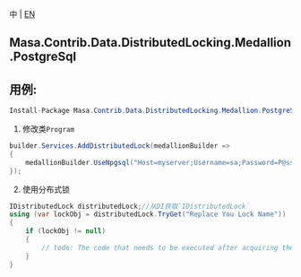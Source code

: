 中 | [EN](README.md)

## Masa.Contrib.Data.DistributedLocking.Medallion.PostgreSql

## 用例:

```c#
Install-Package Masa.Contrib.Data.DistributedLocking.Medallion.PostgreSql
```

1. 修改类`Program`

``` C#
builder.Services.AddDistributedLock(medallionBuilder =>
{
    medallionBuilder.UseNpgsql("Host=myserver;Username=sa;Password=P@ssw0rd;Database=identity");
});
```

2. 使用分布式锁

``` C#
IDistributedLock distributedLock;//从DI获取`IDistributedLock`
using (var lockObj = distributedLock.TryGet("Replace You Lock Name"))
{
    if (lockObj != null)
    {
        // todo: The code that needs to be executed after acquiring the distributed lock
    }
}
```

